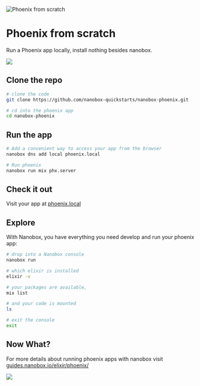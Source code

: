 ![Phoenix from scratch](https://guides.nanobox.io/assets/quickstart-icons/phoenix.png)

# Phoenix from scratch

Run a Phoenix app locally, install nothing besides nanobox.

<a href="https://nanobox.io/download"><img src="https://guides.nanobox.io/assets/quickstart-icons/download.png" /></a>


## Clone the repo

```bash
# clone the code
git clone https://github.com/nanobox-quickstarts/nanobox-phoenix.git

# cd into the phoenix app
cd nanobox-phoenix
```

## Run the app

```bash
# Add a convenient way to access your app from the browser
nanobox dns add local phoenix.local

# Run phoenix
nanobox run mix phx.server
```

## Check it out

Visit your app at <a href="http://phoenix.local" target="\_blank">phoenix.local</a>

## Explore
With Nanobox, you have everything you need develop and run your phoenix app:

```bash
# drop into a Nanobox console
nanobox run

# which elixir is installed
elixir -v

# your packages are available,
mix list

# and your code is mounted
ls

# exit the console
exit
```

## Now What?
For more details about running phoenix apps with nanobox visit [guides.nanobox.io/elixir/phoenix/](https://guides.nanobox.io/elixir/phoenix/)

<a href="https://nanobox.io"><img src="https://guides.nanobox.io/assets/quickstart-icons/footer.png" /></a>
